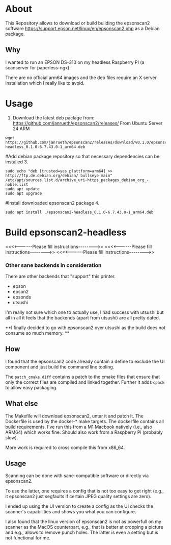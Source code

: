 # About
This Repository allows to download or build building the epsonscan2 software https://support.epson.net/linux/en/epsonscan2.php as a Debian package.

## Why
I wanted to run an EPSON DS-310 on my headless Raspberry PI (a scanserver for paperless-ngx).

There are no official arm64 images and the deb files require an X server installation which I really like to avoid.

# Usage
1. Download the latest deb paclage from: https://github.com/janrueth/epsonscan2/releases/
From Ubuntu Server 24 ARM
```
wget https://github.com/janrueth/epsonscan2/releases/download/v0.1.0/epsonscan2-headless_0.1.0-6.7.43.0-1_arm64.deb
```

#Add debian package repository so that necessary dependencies can be installed
3. 
```
sudo echo "deb [trusted=yes plattform=arm64] >> http://ftp.de.debian.org/debian/ bullseye main" /etc/apt/sources.list.d/archive_uri-https_packages_debian_org_-noble.list
sudo apt update
sudo apt upgrade
```

#Install downloaded epsonscan2 package
4. 
```
sudo apt install ./epsonscan2-headless_0.1.0-6.7.43.0-1_arm64.deb
```

# Build epsonscan2-headless
<<<<------Please fill instructions-------->>
<<<<------Please fill instructions-------->>
<<<<------Please fill instructions-------->>

### Other sane backends in consideration
There are other backends that "support" this printer.

* epson
* epson2
* epsonds
* utsushi

I'm really not sure which one to actually use, I had success with utsushi but all in all it feels that the backends (apart from utsushi) are all pretty dated.

**I finally decided to go with epsonscan2 over utsushi as the build does not consume so much memory.
**

## How
I found that the epsonscan2 code already contain a define to exclude the UI component and just build the command line tooling.

The `patch_cmake.diff` contains a patch to the cmake files that ensure that only the correct files are compiled and linked together. Further it adds `cpack` to allow easy packaging.

## What else

The Makefile will download epsonscan2, untar it and patch it.
The Dockerfile is used by the docker-* make targets. The dockerfile contains all build requirements. I've run this from a M1 Macbook natively (i.e., also ARM64) which works fine. Should also work from a Raspberry Pi (probably slow).

More work is required to cross compile this from x86_64.

## Usage

Scanning can be done with sane-compatible software or directly via epsonscan2.

To use the latter, one requires a config that is not too easy to get right (e.g., it epsonscan2 just segfaults if certain JPEG quality settings are zero).

I ended up using the UI version to create a config as the UI checks the scanner's capabilities and shows you what you can configure.

I also found that the linux version of epsonscan2 is not as powerfull on my scanner as the MacOS counterpart, e.g., that is better at cropping a picture and e.g., allows to remove punch holes. The latter is even a setting but is not functional for me.
